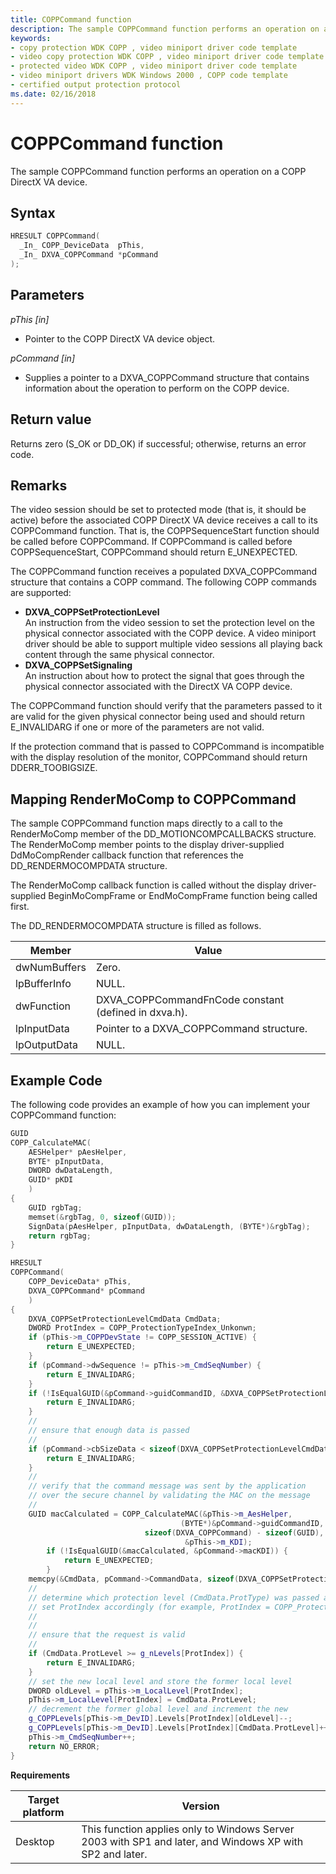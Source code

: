 ```yaml
---
title: COPPCommand function
description: The sample COPPCommand function performs an operation on a COPP DirectX VA device.
keywords:
- copy protection WDK COPP , video miniport driver code template
- video copy protection WDK COPP , video miniport driver code template
- protected video WDK COPP , video miniport driver code template
- video miniport drivers WDK Windows 2000 , COPP code template
- certified output protection protocol
ms.date: 02/16/2018
---
```


# COPPCommand function

The sample COPPCommand function performs an operation on a COPP DirectX VA device.

## Syntax

```cpp
HRESULT COPPCommand(
  _In_ COPP_DeviceData  pThis,
  _In_ DXVA_COPPCommand *pCommand
);
```

## Parameters

*pThis [in]*

 * Pointer to the COPP DirectX VA device object.

*pCommand [in]*
* Supplies a pointer to a DXVA_COPPCommand structure that contains information about the operation to perform on the COPP device.

## Return value

Returns zero (S_OK or DD_OK) if successful; otherwise, returns an error code.

## Remarks

The video session should be set to protected mode (that is, it should be active) before the associated COPP DirectX VA device receives a call to its COPPCommand function. That is, the COPPSequenceStart function should be called before COPPCommand. If COPPCommand is called before COPPSequenceStart, COPPCommand should return E_UNEXPECTED.

The COPPCommand function receives a populated DXVA_COPPCommand structure that contains a COPP command. The following COPP commands are supported:

* **DXVA_COPPSetProtectionLevel** <br>An instruction from the video session to set the protection level on the physical connector associated with the COPP device. A video miniport driver should be able to support multiple video sessions all playing back content through the same physical connector.
* **DXVA_COPPSetSignaling** <br>An instruction about how to protect the signal that goes through the physical connector associated with the DirectX VA COPP device.

The COPPCommand function should verify that the parameters passed to it are valid for the given physical connector being used and should return E_INVALIDARG if one or more of the parameters are not valid.

If the protection command that is passed to COPPCommand is incompatible with the display resolution of the monitor, COPPCommand should return DDERR_TOOBIGSIZE.

## Mapping RenderMoComp to COPPCommand

The sample COPPCommand function maps directly to a call to the RenderMoComp member of the DD_MOTIONCOMPCALLBACKS structure. The RenderMoComp member points to the display driver-supplied DdMoCompRender callback function that references the DD_RENDERMOCOMPDATA structure.

The RenderMoComp callback function is called without the display driver-supplied BeginMoCompFrame or EndMoCompFrame function being called first.

The DD_RENDERMOCOMPDATA structure is filled as follows.

| Member | Value |
| -- | -- |
| dwNumBuffers | Zero. |
| lpBufferInfo | NULL. |
| dwFunction | DXVA_COPPCommandFnCode constant (defined in dxva.h).|
| lpInputData | Pointer to a DXVA_COPPCommand structure. |
| lpOutputData | NULL. |

## Example Code

The following code provides an example of how you can implement your COPPCommand function:

```cpp
GUID
COPP_CalculateMAC(
    AESHelper* pAesHelper,
    BYTE* pInputData,
    DWORD dwDataLength,
    GUID* pKDI
    )
{
    GUID rgbTag;
    memset(&rgbTag, 0, sizeof(GUID));
    SignData(pAesHelper, pInputData, dwDataLength, (BYTE*)&rgbTag);
    return rgbTag;
}

HRESULT
COPPCommand(
    COPP_DeviceData* pThis,
    DXVA_COPPCommand* pCommand
    )
{
    DXVA_COPPSetProtectionLevelCmdData CmdData;
    DWORD ProtIndex = COPP_ProtectionTypeIndex_Unkonwn;
    if (pThis->m_COPPDevState != COPP_SESSION_ACTIVE) {
        return E_UNEXPECTED;
    }
    if (pCommand->dwSequence != pThis->m_CmdSeqNumber) {
        return E_INVALIDARG;
    }
    if (!IsEqualGUID(&pCommand->guidCommandID, &DXVA_COPPSetProtectionLevel)) {
        return E_INVALIDARG;
    }
    //
    // ensure that enough data is passed
    //
    if (pCommand->cbSizeData < sizeof(DXVA_COPPSetProtectionLevelCmdData)) {
        return E_INVALIDARG;
    }
    //
    // verify that the command message was sent by the application
    // over the secure channel by validating the MAC on the message
    //
    GUID macCalculated = COPP_CalculateMAC(&pThis->m_AesHelper,
                                      (BYTE*)&pCommand->guidCommandID,
                              sizeof(DXVA_COPPCommand) - sizeof(GUID),
                                       &pThis->m_KDI);
        if (!IsEqualGUID(&macCalculated, &pCommand->macKDI)) {
            return E_UNEXPECTED;
        }
    memcpy(&CmdData, pCommand->CommandData, sizeof(DXVA_COPPSetProtectionLevelCmdData));
    //
    // determine which protection level (CmdData.ProtType) was passed and
    // set ProtIndex accordingly (for example, ProtIndex = COPP_ProtectionTypeIndex_ACP)
    //
    //
    // ensure that the request is valid
    //
    if (CmdData.ProtLevel >= g_nLevels[ProtIndex]) {
        return E_INVALIDARG;
    }
    // set the new local level and store the former local level
    DWORD oldLevel = pThis->m_LocalLevel[ProtIndex];
    pThis->m_LocalLevel[ProtIndex] = CmdData.ProtLevel;
    // decrement the former global level and increment the new
    g_COPPLevels[pThis->m_DevID].Levels[ProtIndex][oldLevel]--;
    g_COPPLevels[pThis->m_DevID].Levels[ProtIndex][CmdData.ProtLevel]++;
    pThis->m_CmdSeqNumber++;
    return NO_ERROR;
}
```

**Requirements**

|Target platform | Version |
| -- | -- |
| Desktop | This function applies only to Windows Server 2003 with SP1 and later, and Windows XP with SP2 and later. |



